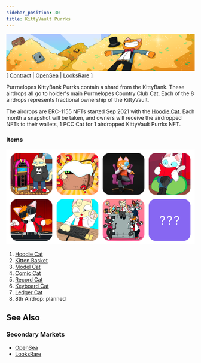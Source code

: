```yaml
---
sidebar_position: 30
title: KittyVault Purrks
---
```


![](../assets/kittyvault-purrks.png)
[
[Contract](https://etherscan.io/address/0xda7d42b6167f1497346d7b2336a6d7a603026db1) |
[OpenSea](https://opensea.io/collection/purrnelopes-kittybank-purrks) |
[LooksRare](https://looksrare.org/collections/0xda7d42b6167f1497346d7b2336a6d7a603026db1)
]

Purrnelopes KittyBank Purrks contain a shard from the KittyBank. These airdrops all go to holder's main Purrnelopes Country Club Cat. Each of the 8 airdrops represents fractional ownership of the KittyVault.

The airdrops are ERC-1155 NFTs started Sep 2021 with the [Hoodie Cat](./1-hoodie-cat.md). Each month a snapshot will be taken, and owners will receive the airdropped NFTs to their wallets, 1 PCC Cat for 1 airdropped KittyVault Purrks NFT.

### Items

![](../assets/kittyvalut-purrks/purrks-exampls.png)

1. [Hoodie Cat](1-hoodie-cat.md)
1. [Kitten Basket](2-kitten-basket.md)
1. [Model Cat](3-model-cat.md)
1. [Comic Cat](4-comic-cat.md)
1. [Record Cat](5-record-cat.md)
1. [Keyboard Cat](6-keyboard-cat.md)
1. [Ledger Cat](7-ledger-cat.md)
1. 8th Airdrop: planned

## See Also

### Secondary Markets

- [OpenSea](https://opensea.io/collection/purrnelopes-kittybank-purrks)
- [LooksRare](https://looksrare.org/collections/0xda7d42b6167f1497346d7b2336a6d7a603026db1)
